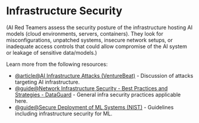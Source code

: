 # Infrastructure Security

(AI Red Teamers assess the security posture of the infrastructure hosting AI models (cloud environments, servers, containers). They look for misconfigurations, unpatched systems, insecure network setups, or inadequate access controls that could allow compromise of the AI system or leakage of sensitive data/models.)

Learn more from the following resources:

- [@article@AI Infrastructure Attacks (VentureBeat)](https://venturebeat.com/ai/understanding-ai-infrastructure-attacks/) - Discussion of attacks targeting AI infrastructure.
- [@guide@Network Infrastructure Security - Best Practices and Strategies - DataGuard](https://www.dataguard.com/blog/network-infrastructure-security-best-practices-and-strategies/) - General infra security practices applicable here.
- [@guide@Secure Deployment of ML Systems (NIST)](https://csrc.nist.gov/publications/detail/sp/800-218/final) - Guidelines including infrastructure security for ML.
